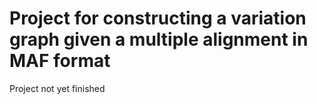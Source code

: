 # Project for constructing a variation graph given a multiple alignment in MAF format

Project not yet finished